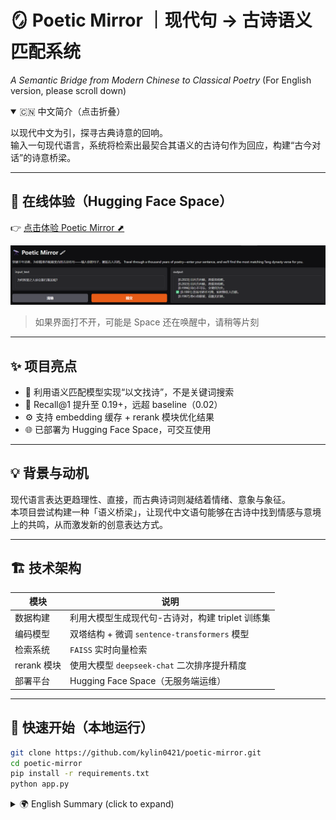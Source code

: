 # 🪞 Poetic Mirror ｜现代句 → 古诗语义匹配系统
*A Semantic Bridge from Modern Chinese to Classical Poetry*
(For English version, please scroll down)

<details open>
<summary>🇨🇳 中文简介（点击折叠）</summary>

以现代中文为引，探寻古典诗意的回响。  
输入一句现代语言，系统将检索出最契合其语义的古诗句作为回应，构建“古今对话”的诗意桥梁。

---

## 🔗 在线体验（Hugging Face Space）

👉 [点击体验 Poetic Mirror ⬈](https://huggingface.co/spaces/slxhere/Poetic_Mirror)

<p align="center">
  <img src="https://github.com/kylin0421/poetic-mirror/blob/main/template.png?raw=true" width="1000"/>
</p>

> 如果界面打不开，可能是 Space 还在唤醒中，请稍等片刻

---

## ✨ 项目亮点

- 🧠 利用语义匹配模型实现“以文找诗”，不是关键词搜索
- 🎯 Recall@1 提升至 0.19+，远超 baseline（0.02）
- ⚙️ 支持 embedding 缓存 + rerank 模块优化结果
- 🌐 已部署为 Hugging Face Space，可交互使用

---

## 💡 背景与动机

现代语言表达更趋理性、直接，而古典诗词则凝结着情绪、意象与象征。  
本项目尝试构建一种「语义桥梁」，让现代中文语句能够在古诗中找到情感与意境上的共鸣，从而激发新的创意表达方式。

---

## 🏗 技术架构

| 模块 | 说明 |
|------|------|
| 数据构建 | 利用大模型生成现代句-古诗对，构建 triplet 训练集 |
| 编码模型 | 双塔结构 + 微调 `sentence-transformers` 模型 |
| 检索系统 | `FAISS` 实时向量检索 |
| rerank 模块 | 使用大模型 `deepseek-chat` 二次排序提升精度 |
| 部署平台 | Hugging Face Space（无服务端运维） |

---

## 🚀 快速开始（本地运行）

```bash
git clone https://github.com/kylin0421/poetic-mirror.git
cd poetic-mirror
pip install -r requirements.txt
python app.py

```

</details> <details> <summary>🌍 English Summary (click to expand)</summary>
Poetic Mirror is a semantic retrieval system that maps modern Chinese sentences to the most thematically resonant lines from classical Chinese poetry.
By leveraging sentence embeddings, vector search, and reranking, it enables modern expressions to be reflected in ancient verse — forming a poetic dialogue across time.

---

🔗 Online Demo
👉 [Try Poetic Mirror on Hugging Face Space ⬈](https://huggingface.co/spaces/slxhere/Poetic_Mirror)

---

✨ Highlights



🧠 Semantic retrieval instead of keyword matching

🎯 Recall@1 improved to 0.19+, far above baseline (0.02)

⚙️ Supports embedding caching + LLM-based reranking

🚀 Fully deployed via Hugging Face Space, no backend needed

---

💡 Motivation
Modern Chinese tends to be rational and direct, while classical poetry is rich in metaphor and emotion.
This project aims to bridge the two by retrieving poetic responses that reflect the semantics and sentiment of contemporary language.


---

🏗 Architecture
Module	Description
Data	GPT-based generation of modern-poem triplets
Encoders	Dual-tower sentence transformer, finetuned
Retrieval	FAISS-based dense search
Rerank	LLM-based reranking via DeepSeek-Chat
Deployment	Hugging Face Space (no backend required)


---

🚀 Local Run
```bash
git clone https://github.com/kylin0421/poetic-mirror.git
cd poetic-mirror
pip install -r requirements.txt
python app.py
</details> 
```
